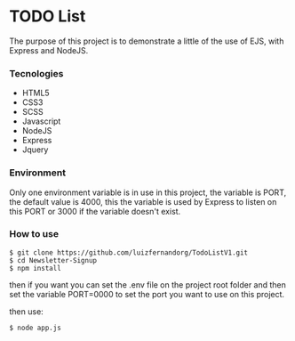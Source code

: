 # TODO List

The purpose of this project is to demonstrate a little of the use of EJS, with Express and NodeJS.

### Tecnologies
- HTML5
- CSS3
- SCSS
- Javascript
- NodeJS
- Express
- Jquery

### Environment

Only one environment variable is in use in this project,
the variable is PORT, the default value is 4000, this
the variable is used by Express to listen on this PORT or 3000
if the variable doesn't exist.

### How to use
````
$ git clone https://github.com/luizfernandorg/TodoListV1.git
$ cd Newsletter-Signup
$ npm install
````

then if you want you can set the .env file on the project root folder and then set the variable PORT=0000 to set the port you want to use on this project.

then use:
````
$ node app.js
````